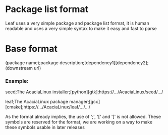 # Package list format

Leaf uses a very simple package and package list format, it is human readable and uses a very simple syntax to make it easy and fast to parse

# Base format

(package name);package description;[dependency1][dependency2];(downstream url)

### Example:

seed;The AcaciaLinux installer;[python][gtk];https://.../AcaciaLinux/seed/.../

leaf;The AcaciaLinux package manager;[gcc][cmake];https://.../AcaciaLinux/leaf/.../.../

As the format already implies, the use of ';', '[' and ']' is not allowed. These symbols are reserved for the format, we are working on a way to make these symbols usable in later releases



